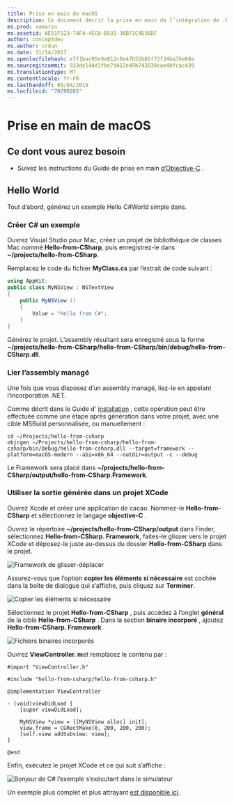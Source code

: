 ```yaml
---
title: Prise en main de macOS
description: Ce document décrit la prise en main de l’intégration de .NET avec macOS. Il traite des exigences et présente un exemple d’application pour montrer comment lier l’assembly managé et utiliser la sortie générée dans un projet XCode.
ms.prod: xamarin
ms.assetid: AE51F523-74F4-4EC0-B531-30B71C4D36DF
author: conceptdev
ms.author: crdun
ms.date: 11/14/2017
ms.openlocfilehash: e7f1bac95e9e812c0e47b55b85f72f34ba76e68e
ms.sourcegitcommit: 933de144d1fbe7d412e49b743839cae4bfcac439
ms.translationtype: MT
ms.contentlocale: fr-FR
ms.lasthandoff: 09/04/2019
ms.locfileid: "70290265"
---
```

# <a name="getting-started-with-macos"></a>Prise en main de macOS

## <a name="what-you-will-need"></a>Ce dont vous aurez besoin

* Suivez les instructions du Guide de prise en main [d’Objective-C](~/tools/dotnet-embedding/get-started/objective-c/index.md) .

## <a name="hello-world"></a>Hello World

Tout d’abord, générez un exemple Hello C#World simple dans.

### <a name="create-c-sample"></a>Créer C# un exemple

Ouvrez Visual Studio pour Mac, créez un projet de bibliothèque de classes Mac nommé **Hello-from-CSharp**, puis enregistrez-le dans **~/projects/hello-from-CSharp**.

Remplacez le code du fichier **MyClass.cs** par l’extrait de code suivant :

```csharp
using AppKit;
public class MyNSView : NSTextView
{
    public MyNSView ()
    {
        Value = "Hello from C#";
    }
}
```

Générez le projet. L’assembly résultant sera enregistré sous la forme **~/projects/hello-from-CSharp/hello-from-CSharp/bin/debug/hello-from-CSharp.dll**.

### <a name="bind-the-managed-assembly"></a>Lier l’assembly managé

Une fois que vous disposez d’un assembly managé, liez-le en appelant l’incorporation .NET.

Comme décrit dans le Guide d' [installation](~/tools/dotnet-embedding/get-started/install/install.md) , cette opération peut être effectuée comme une étape après génération dans votre projet, avec une cible MSBuild personnalisée, ou manuellement :

```shell
cd ~/Projects/hello-from-csharp
objcgen ~/Projects/hello-from-csharp/hello-from-csharp/bin/Debug/hello-from-csharp.dll --target=framework --platform=macOS-modern --abi=x86_64 --outdir=output -c --debug
```

Le Framework sera placé dans **~/projects/hello-from-CSharp/output/hello-from-CSharp.Framework**.

### <a name="use-the-generated-output-in-an-xcode-project"></a>Utiliser la sortie générée dans un projet XCode

Ouvrez Xcode et créez une application de cacao. Nommez-le **Hello-from-CSharp** et sélectionnez le langage **objective-C** .

Ouvrez le répertoire **~/projects/hello-from-CSharp/output** dans Finder, sélectionnez **Hello-from-CSharp. Framework**, faites-le glisser vers le projet XCode et déposez-le juste au-dessus du dossier **Hello-from-CSharp** dans le projet.

![Framework de glisser-déplacer](macos-images/hello-from-csharp-mac-drag-drop-framework.png)

Assurez-vous que l’option **copier les éléments si nécessaire** est cochée dans la boîte de dialogue qui s’affiche, puis cliquez sur **Terminer**.

![Copier les éléments si nécessaire](macos-images/hello-from-csharp-mac-copy-items-if-needed.png)

Sélectionnez le projet **Hello-from-CSharp** , puis accédez à l’onglet **général** de la cible **Hello-from-CSharp** . Dans la section **binaire incorporé** , ajoutez **Hello-from-CSharp. Framework**.

![Fichiers binaires incorporés](macos-images/hello-from-csharp-mac-embedded-binaries.png)

Ouvrez **ViewController. m**et remplacez le contenu par :

```objc
#import "ViewController.h"

#include "hello-from-csharp/hello-from-csharp.h"

@implementation ViewController

- (void)viewDidLoad {
    [super viewDidLoad];
    
    MyNSView *view = [[MyNSView alloc] init];
    view.frame = CGRectMake(0, 200, 200, 200);
    [self.view addSubview: view];
}

@end
```

Enfin, exécutez le projet XCode et ce qui suit s’affiche :

![Bonjour de C# l’exemple s’exécutant dans le simulateur](macos-images/hello-from-csharp-mac.png)

Un exemple plus complet et plus attrayant [est disponible ici](https://github.com/mono/Embeddinator-4000/tree/objc/samples/mac/weather).
